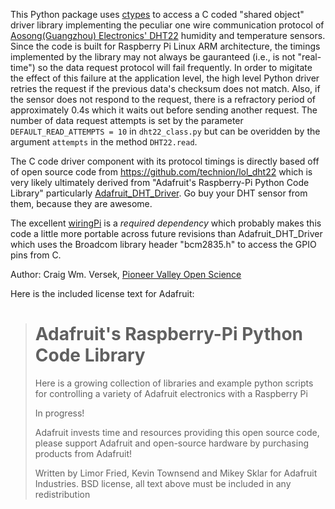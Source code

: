 This Python package uses [ctypes](http://docs.python.org/2/library/ctypes.html) 
to access a C coded "shared object" driver library implementing the 
peculiar one wire communication protocol of [Aosong(Guangzhou) Electronics' 
DHT22](http://www.adafruit.com/products/385) humidity and temperature sensors.
Since the code is built for Raspberry Pi Linux ARM architecture, the timings
implemented by the library may not always be gauranteed (i.e., is not "real-time")
so the data request protocol will fail frequently.  In order to migitate 
the effect of this failure at the application level, the high level Python 
driver retries the request if the previous data's checksum does not match.
Also, if the sensor does not respond to the request, there is a refractory 
period of approximately 0.4s which it waits out before sending another request.
The number of data request attempts is set by the parameter 
```DEFAULT_READ_ATTEMPTS = 10``` in ```dht22_class.py``` but can be overidden
by the argument ```attempts``` in the method ```DHT22.read```.

The C code driver component with its protocol timings is directly based off 
of open source code from https://github.com/technion/lol_dht22 which is 
very likely ultimately derived from "Adafruit's Raspberry-Pi Python Code Library" 
particularly 
[Adafruit_DHT_Driver](https://github.com/adafruit/Adafruit-Raspberry-Pi-Python-Code/tree/master/Adafruit_DHT_Driver).
Go buy your DHT sensor from them, because they are awesome.

The excellent [wiringPi](https://projects.drogon.net/raspberry-pi/wiringpi)
is a *required dependency* which probably makes this code a little more 
portable across future revisions than Adafruit_DHT_Driver which uses 
the Broadcom library header "bcm2835.h" to access the GPIO pins from C.

Author: Craig Wm. Versek, [Pioneer Valley Open Science](http://pvos.cc)

Here is the included license text for Adafruit:
>Adafruit's Raspberry-Pi Python Code Library
> ===
>  Here is a growing collection of libraries and example python scripts
>  for controlling a variety of Adafruit electronics with a Raspberry Pi
>  
>  In progress!
>
>  Adafruit invests time and resources providing this open source code,
>  please support Adafruit and open-source hardware by purchasing
>  products from Adafruit!
>
>  Written by Limor Fried, Kevin Townsend and Mikey Sklar for Adafruit Industries.
>  BSD license, all text above must be included in any redistribution

